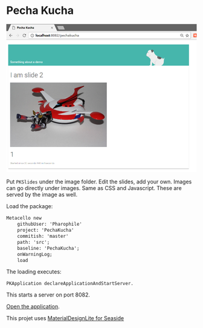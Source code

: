 Pecha Kucha
===========

![Web UI](webpage.png)

Put `PKSlides` under the image folder.
Edit the slides, add your own.
Images can go directly under images.
Same as CSS and Javascript.
These are served by the image as well.

Load the package:

```Smalltalk
Metacello new
    githubUser: 'Pharophile' 
    project: 'PechaKucha' 
    commitish: 'master' 
    path: 'src';
    baseline: 'PechaKucha';
    onWarningLog;
    load
```
The loading executes:

```Smalltalk
PKApplication declareApplicationAndStartServer.
```

This starts a server on port 8082.

[Open the application](http://localhost:8082/pechakucha).

This projet uses [MaterialDesignLite for Seaside](https://github.com/DuneSt/MaterialDesignLite)



